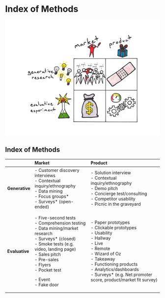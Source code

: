 # Index of Methods

![](../.gitbook/assets/illustration-lean-startup-2x2.png)

## Index of Methods

<table>
  <thead>
    <tr>
      <th style="text-align:left"></th>
      <th style="text-align:left"><b>Market</b>
      </th>
      <th style="text-align:left"><b>Product</b>
      </th>
    </tr>
  </thead>
  <tbody>
    <tr>
      <td style="text-align:left"><b>Generative</b>
      </td>
      <td style="text-align:left">- Customer discovery interviews
        <br />- Contextual inquiry/ethnography
        <br />- Data mining
        <br />- Focus groups*
        <br />- Surveys* (open-ended)</td>
      <td style="text-align:left">- Solution interview
        <br />- Contextual inquiry/ethnography
        <br />- Demo pitch
        <br />- Concierge test/consulting
        <br />- Competitor usability
        <br />- Picnic in the graveyard</td>
    </tr>
    <tr>
      <td style="text-align:left"><b>Evaluative</b>
      </td>
      <td style="text-align:left">
        <p>- Five-second tests
          <br />- Comprehension testing
          <br />- Data mining/market research
          <br />- Surveys* (closed)
          <br />- Smoke tests (e.g. video, landing page)
          <br />- Sales pitch
          <br />- Pre-sales
          <br />- Flyers
          <br />- Pocket test</p>
        <p>- Event
          <br />- Fake door</p>
      </td>
      <td style="text-align:left">- Paper prototypes
        <br />- Clickable prototypes
        <br />- Usability
        <br />- Hallway
        <br />- Live
        <br />- Remote
        <br />- Wizard of Oz
        <br />- Takeaway
        <br />- Functioning products
        <br />- Analytics/dashboards
        <br />- Surveys* (e.g. Net promoter score, product/market fit survey)</td>
    </tr>
  </tbody>
</table>
